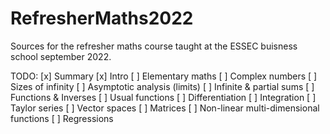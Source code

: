 # RefresherMaths2022

Sources for the refresher maths course taught at the ESSEC buisness school september 2022.

TODO:
[x] Summary
[x] Intro
[ ] Elementary maths
[ ] Complex numbers
[ ] Sizes of infinity
[ ] Asymptotic analysis (limits)
[ ] Infinite & partial sums
[ ] Functions & Inverses
[ ] Usual functions
[ ] Differentiation
[ ] Integration
[ ] Taylor series
[ ] Vector spaces
[ ] Matrices
[ ] Non-linear multi-dimensional functions
[ ] Regressions
